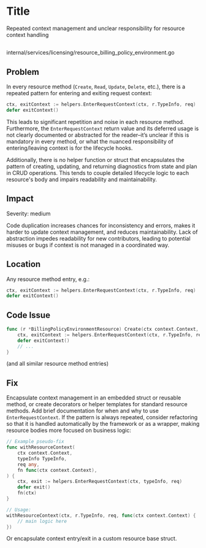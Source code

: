 # Title

Repeated context management and unclear responsibility for resource context handling

##

internal/services/licensing/resource_billing_policy_environment.go

## Problem

In every resource method (`Create`, `Read`, `Update`, `Delete`, etc.), there is a repeated pattern for entering and exiting request context:

```go
ctx, exitContext := helpers.EnterRequestContext(ctx, r.TypeInfo, req)
defer exitContext()
```

This leads to significant repetition and noise in each resource method. Furthermore, the `EnterRequestContext` return value and its deferred usage is not clearly documented or abstracted for the reader–it’s unclear if this is mandatory in every method, or what the nuanced responsibility of entering/leaving context is for the lifecycle hooks.

Additionally, there is no helper function or struct that encapsulates the pattern of creating, updating, and returning diagnostics from state and plan in CRUD operations. This tends to couple detailed lifecycle logic to each resource's body and impairs readability and maintainability.

## Impact

Severity: medium

Code duplication increases chances for inconsistency and errors, makes it harder to update context management, and reduces maintainability. Lack of abstraction impedes readability for new contributors, leading to potential misuses or bugs if context is not managed in a coordinated way.

## Location

Any resource method entry, e.g.:

```go
ctx, exitContext := helpers.EnterRequestContext(ctx, r.TypeInfo, req)
defer exitContext()
```

## Code Issue

```go
func (r *BillingPolicyEnvironmentResource) Create(ctx context.Context, req resource.CreateRequest, resp *resource.CreateResponse) {
	ctx, exitContext := helpers.EnterRequestContext(ctx, r.TypeInfo, req)
	defer exitContext()
	// ...
}
```
(and all similar resource method entries)

## Fix

Encapsulate context management in an embedded struct or reusable method, or create decorators or helper templates for standard resource methods. Add brief documentation for when and why to use `EnterRequestContext`. If the pattern is always repeated, consider refactoring so that it is handled automatically by the framework or as a wrapper, making resource bodies more focused on business logic:

```go
// Example pseudo-fix
func withResourceContext(
	ctx context.Context,
	typeInfo TypeInfo,
	req any,
	fn func(ctx context.Context),
) {
	ctx, exit := helpers.EnterRequestContext(ctx, typeInfo, req)
	defer exit()
	fn(ctx)
}

// Usage:
withResourceContext(ctx, r.TypeInfo, req, func(ctx context.Context) {
    // main logic here
})
```

Or encapsulate context entry/exit in a custom resource base struct.
